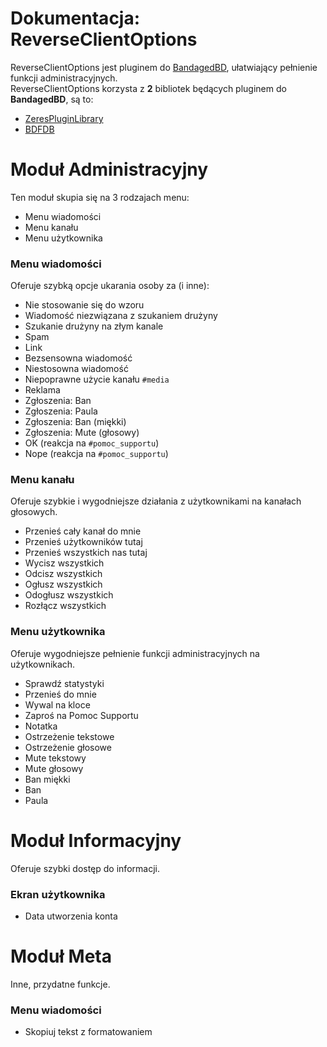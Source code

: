 # Dokumentacja: ReverseClientOptions
ReverseClientOptions jest pluginem do [BandagedBD](https://github.com/rauenzi/BetterDiscordApp), ułatwiający pełnienie funkcji administracyjnych. <br>
ReverseClientOptions korzysta z **2** bibliotek będących pluginem do **BandagedBD**, są to:
- [ZeresPluginLibrary](https://github.com/rauenzi/BDPluginLibrary)
- [BDFDB](https://github.com/mwittrien/BetterDiscordAddons)


# Moduł Administracyjny
Ten moduł skupia się na 3 rodzajach menu: 
- Menu wiadomości
- Menu kanału
- Menu użytkownika

### Menu wiadomości
Oferuje szybką opcje ukarania osoby za (i inne):

- Nie stosowanie się do wzoru
- Wiadomość niezwiązana z szukaniem drużyny
- Szukanie drużyny na złym kanale
- Spam
- Link
- Bezsensowna wiadomość
- Niestosowna wiadomość
- Niepoprawne użycie kanału `#media`
- Reklama
- Zgłoszenia: Ban
- Zgłoszenia: Paula
- Zgłoszenia: Ban (miękki)
- Zgłoszenia: Mute (głosowy)
- OK (reakcja na `#pomoc_supportu`)
- Nope (reakcja na `#pomoc_supportu`)

### Menu kanału
Oferuje szybkie i wygodniejsze działania z użytkownikami na kanałach głosowych.

- Przenieś cały kanał do mnie
- Przenieś użytkowników tutaj
- Przenieś wszystkich nas tutaj
- Wycisz wszystkich
- Odcisz wszystkich
- Ogłusz wszystkich
- Odogłusz wszystkich
- Rozłącz wszystkich

### Menu użytkownika
Oferuje wygodniejsze pełnienie funkcji administracyjnych na użytkownikach.

- Sprawdź statystyki
- Przenieś do mnie
- Wywal na kloce
- Zaproś na Pomoc Supportu
- Notatka
- Ostrzeżenie tekstowe
- Ostrzeżenie głosowe
- Mute tekstowy
- Mute głosowy
- Ban miękki
- Ban
- Paula

# Moduł Informacyjny
Oferuje szybki dostęp do informacji.

### Ekran użytkownika
- Data utworzenia konta

# Moduł Meta
Inne, przydatne funkcje.

### Menu wiadomości
- Skopiuj tekst z formatowaniem